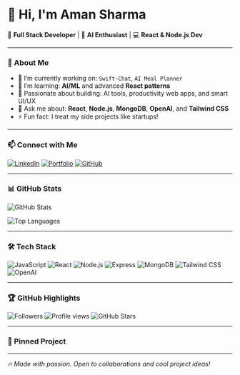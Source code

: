 # 👋 Hi, I'm Aman Sharma

🚀 **Full Stack Developer** | 🧠 **AI Enthusiast** | 💻 **React & Node.js Dev**

---

### 🌟 About Me

- 🔭 I’m currently working on: `Swift-Chat`, `AI Meal Planner`
- 🌱 I’m learning: **AI/ML** and advanced **React patterns**
- 🧠 Passionate about building: AI tools, productivity web apps, and smart UI/UX
- 💬 Ask me about: **React**, **Node.js**, **MongoDB**, **OpenAI**, and **Tailwind CSS**
- ⚡ Fun fact: I treat my side projects like startups!

---

### 📫 Connect with Me

[![LinkedIn](https://img.shields.io/badge/LinkedIn-blue?logo=linkedin&logoColor=white)](https://www.linkedin.com/in/aman-sharma-28b237247)
[![Portfolio](https://img.shields.io/badge/Portfolio-Visit-lightgrey?style=flat-square&logo=google-chrome)](https://yourwebsite.com)
[![GitHub](https://img.shields.io/badge/GitHub-Sharma0813-black?logo=github)](https://github.com/Sharma0813)

---

### 📊 GitHub Stats

![GitHub Stats](https://github-readme-stats.vercel.app/api?username=Sharma0813&show_icons=true&theme=radical&hide_border=true)

![Top Languages](https://github-readme-stats.vercel.app/api/top-langs/?username=Sharma0813&layout=compact&theme=radical&hide_border=true)

---

### 🛠️ Tech Stack

![JavaScript](https://img.shields.io/badge/-JavaScript-black?style=flat-square&logo=javascript)
![React](https://img.shields.io/badge/-React-black?style=flat-square&logo=react)
![Node.js](https://img.shields.io/badge/-Node.js-black?style=flat-square&logo=node.js)
![Express](https://img.shields.io/badge/-Express.js-black?style=flat-square&logo=express)
![MongoDB](https://img.shields.io/badge/-MongoDB-black?style=flat-square&logo=mongodb)
![Tailwind CSS](https://img.shields.io/badge/-Tailwind%20CSS-black?style=flat-square&logo=tailwind-css)
![OpenAI](https://img.shields.io/badge/-OpenAI-black?style=flat-square&logo=openai)

---

### 🏆 GitHub Highlights

![Followers](https://img.shields.io/github/followers/Sharma0813?label=Follow&style=social)
![Profile views](https://komarev.com/ghpvc/?username=Sharma0813&color=blue)
![GitHub Stars](https://img.shields.io/github/stars/Sharma0813?style=social)

---

### 📌 Pinned Project

---

_🔥 Made with passion. Open to collaborations and cool project ideas!_

